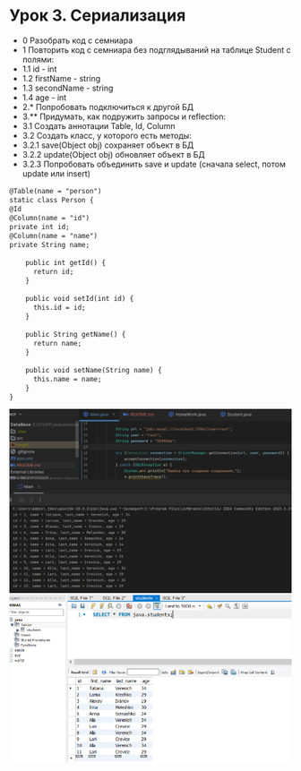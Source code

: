 # Урок 3. Сериализация

* 0 Разобрать код с семниара
* 1 Повторить код с семниара без подглядываний на таблице Student с полями:
* 1.1 id - int
* 1.2 firstName - string
* 1.3 secondName - string
* 1.4 age - int
* 2.* Попробовать подключиться к другой БД
* 3.** Придумать, как подружить запросы и reflection:
* 3.1 Создать аннотации Table, Id, Column
* 3.2 Создать класс, у которого есть методы:
* 3.2.1 save(Object obj) сохраняет объект в БД
* 3.2.2 update(Object obj) обновляет объект в БД
* 3.2.3 Попробовать объединить save и update (сначала select, потом update или insert)


````
@Table(name = "person")
static class Person {
@Id
@Column(name = "id")
private int id;
@Column(name = "name")
private String name;

    public int getId() {
      return id;
    }

    public void setId(int id) {
      this.id = id;
    }

    public String getName() {
      return name;
    }

    public void setName(String name) {
      this.name = name;
    }
}
````

![alt img](img/Снимок%20экрана%20(384).png)
![alt img](img/Снимок%20экрана%20(383).png)